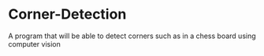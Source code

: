 # Corner-Detection
A program that will be able to detect corners such as in a chess board using computer vision
